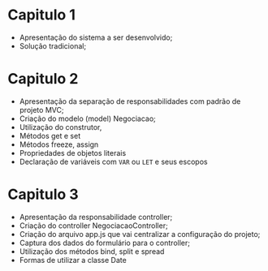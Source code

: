 # Capitulo 1
- Apresentação do sistema a ser desenvolvido;
- Solução tradicional; 

# Capitulo 2
 - Apresentação da separação de responsabilidades com padrão de projeto MVC;
 - Criação do modelo (model) Negociacao;
 - Utilização do construtor, 
 - Métodos get e set
 - Métodos freeze, assign
 - Propriedades de objetos literais
 - Declaração de variáveis com `VAR` ou `LET` e seus escopos

 # Capitulo 3
 - Apresentação da responsabilidade controller;
 - Criação do controller NegociacaoController;
 - Criação do arquivo app.js que vai centralizar a configuração do projeto;
 - Captura dos dados do formulário para o controller;
 - Utilização dos métodos bind, split e spread
 - Formas de utilizar a classe Date